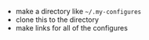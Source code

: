 + make a directory like `~/.my-configures`
+ clone this to the directory
+ make links for all of the configures
